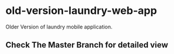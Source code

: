 # old-version-laundry-web-app
Older Version of laundry mobile application.
## Check The Master Branch for detailed view
